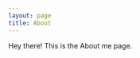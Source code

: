 ```yaml
---
layout: page
title: About
---
```


<p class="message">
  Hey there! This is the About me page.
</p>

